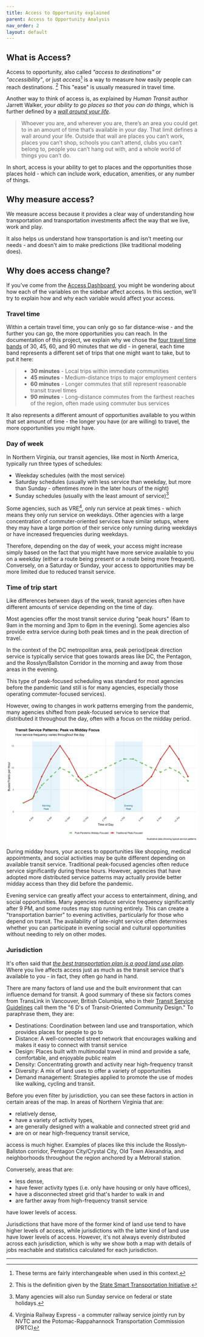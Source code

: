 ```yaml
---
title: Access to Opportunity explained
parent: Access to Opportunity Analysis
nav_order: 2
layout: default
---
```

## What is Access?

Access to opportunity, also called *"access to destinations"* or *"accessibility"*, or just *access*[^1] is a way to measure how easily people can reach destinations. [^2] This "ease" is usually measured in travel time.

Another way to think of access is, as explained by *Human Transit* author Jarrett Walker, *your ability to go places so that you can do things*, which is further defined by a *[wall around your life](https://humantransit.org/basics-access-or-the-wall-around-your-life)*.

> Whoever you are, and wherever you are, there’s an area you could get to in an amount of time
> that’s available in your day. That limit defines a wall around your life.  Outside that wall
> are places you can’t work, places you can’t shop, schools you can’t attend, clubs you can’t 
> belong to, people you can’t hang out with, and a whole world of things you can’t do.

In short, access is your ability to get to places and the opportunities those places hold - which can include work, education, amenities, or any number of things.

## Why measure access?

We measure access because it provides a clear way of understanding how transportation and transportation investments affect the way that we live, work and play. 

It also helps us understand how transportation is and isn't meeting our needs - and doesn't aim to make predictions (like traditional modeling does).

## Why does access change?

If you've come from the [Access Dashboard](https://nvtc.maps.arcgis.com/apps/dashboards/3bda02cf9d8e4a39ae666dca202d8446), you might be wondering about how each of the variables on the sidebar affect access. In this section, we'll try to explain how and why each variable would affect your access.

### Travel time

Within a certain travel time, you can only go so far distance-wise - and the further you can go, the more opportunities you can reach. In the documentation of this project, we explain why we chose the [four travel time bands](/docs/access/parameters.html) of 30, 45, 60, and 90 minutes that we did - in general, each time band represents a different set of trips that one might want to take, but to put it here:

> * **30 minutes** - Local trips within immediate communities
> * **45 minutes** - Medium-distance trips to major employment centers  
> * **60 minutes** - Longer commutes that still represent reasonable transit travel times
> * **90 minutes** - Long-distance commutes from the farthest reaches of the region, often made using commuter bus services

It also represents a different amount of opportunities available to you within that set amount of time - the longer you have (or are willing) to travel, the more opportunities you might have.

### Day of week

In Northern Virginia, our transit agencies, like most in North America, typically run three types of schedules:

* Weekday schedules (with the most service)
* Saturday schedules (usually with less service than weekday, but more than Sunday - oftentimes more in the later hours of the night)
* Sunday schedules (usually with the least amount of service)[^3]

Some agencies, such as VRE[^4], only run service at peak times - which means they only run service on weekdays. Other agencies with a large concentration of commuter-oriented services have similar setups, where they may have a large portion of their service only running during weekdays or have increased frequencies during weekdays.

Therefore, depending on the day of week, your access might increase simply based on the fact that you might have more service available to you on a weekday (either a route being present or a route being more frequent). Conversely, on a Saturday or Sunday, your access to opportunities may be more limited due to reduced transit service.

### Time of trip start

Like differences between days of the week, transit agencies often have different amounts of service depending on the time of day.

Most agencies offer the most transit service during "peak hours" (6am to 9am in the morning and 3pm to 6pm in the evening). Some agencies also provide extra service during both peak times and in the peak direction of travel.

In the context of the DC metropolitan area, peak period/peak direction service is typically service that goes towards areas like DC, the Pentagon, and the Rosslyn/Ballston Corridor in the morning and away from those areas in the evening.

This type of peak-focused scheduling was standard for most agencies before the pandemic (and still is for many agencies, especially those operating commuter-focused services).

However, owing to changes in work patterns emerging from the pandemic, many agencies shifted from peak-focused service to service that distributed it throughout the day, often with a focus on the midday period.

![Image explaining representative transit service patterns comparing peak to midday and pre and post pandemic](/assets/images/transit_service_patterns.png)

During midday hours, your access to opportunities like shopping, medical appointments, and social activities may be quite different depending on available transit service. Traditional peak-focused agencies often reduce service significantly during these hours. However, agencies that have adopted more distributed service patterns may actually provide better midday access than they did before the pandemic.

Evening service can greatly affect your access to entertainment, dining, and social opportunities. Many agencies reduce service frequency significantly after 9 PM, and some routes may stop running entirely. This can create a "transportation barrier" to evening activities, particularly for those who depend on transit. The availability of late-night service often determines whether you can participate in evening social and cultural opportunities without needing to rely on other modes.

### Jurisdiction

It's often said that *[the best transportation plan is a good land use plan](https://ssti.us/2025/07/16/the-best-transit-plan-is-a-strong-land-use-plan/)*. Where you live affects access just as much as the transit service that's available to you - in fact, they often go hand in hand.

There are many factors of land use and the built environment that can influence demand for transit. A good summary of these six factors comes from TransLink in Vancouver, British Columbia, who in their [Transit Service Guidelines](https://www.translink.ca/-/media/translink/documents/plans-and-projects/managing-the-transit-network/transit-oriented-communities/transit-services-guidelines-public-summary.pdf) call them the "6 D's of Transit-Oriented Community Design." To paraphrase them, they are:

* Destinations: Coordination between land use and transportation, which provides places for people to go to
* Distance: A well-connected street network that encourages walking and makes it easy to connect with transit service
* Design: Places built with multimodal travel in mind and provide a safe, comfortable, and enjoyable public realm
* Density: Concentrating growth and activity near high-frequency transit
* Diversity: A mix of land uses to offer a variety of opportunities
* Demand management: Strategies applied to promote the use of modes like walking, cycling and transit.

Before you even filter by jurisdiction, you can see these factors in action in certain areas of the map. In areas of Northern Virginia that are:

* relatively dense, 
* have a variety of activity types,  
* are generally designed with a walkable and connected street grid and
* are on or near high-frequency transit service,

access is much higher. Examples of places like this include the Rosslyn-Ballston corridor, Pentagon City/Crystal City, Old Town Alexandria, and neighborhoods throughout the region anchored by a Metrorail station.

Conversely, areas that are:

* less dense,
* have fewer activity types (i.e. only have housing or only have offices),
* have a disconnected street grid that's harder to walk in and
* are farther away from high-frequency transit service

have lower levels of access.

Jurisdictions that have more of the former kind of land use tend to have higher levels of access, while jurisdictions with the latter kind of land use have lower levels of access. However, it's not always evenly distributed across each jurisdiction, which is why we show both a map with details of jobs reachable and statistics calculated for each jurisdiction.

----

[^1]: These terms are fairly interchangeable when used in this context.

[^2]: This is the definition given by the [State Smart Transportation Initiative](https://ssti.us/measuring-accessibility/).

[^3]: Many agencies will also run Sunday service on federal or state holidays.

[^4]: Virginia Railway Express - a commuter railway service jointly run by NVTC and the Potomac-Rappahannock Transportation Commission (PRTC)